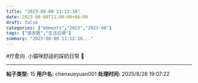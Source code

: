 ```yaml
---
title: "2023-08-08 11:12:16"
date: 2023-08-08T11:00:00+08:00
draft: false
categories: ["moments","2023","2023-08"]
tags: ["朋友圈","生活记录"]
summary: "2023-08-08 11:12:16..."
---
```


#疗愈向
​
小猫咪舒适的​踩奶日常 🥰

---

**帖子类型:** 15
**用户名:** chenxueyuan001
**处理时间:** 2025/8/28 19:07:22